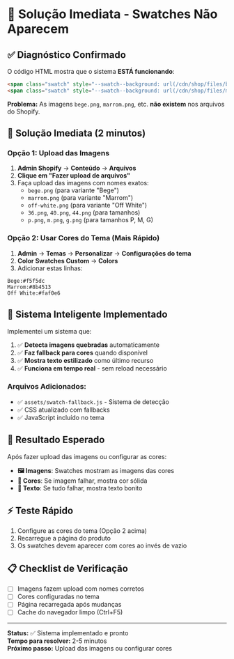 # 🚨 Solução Imediata - Swatches Não Aparecem

## ✅ **Diagnóstico Confirmado**

O código HTML mostra que o sistema **ESTÁ funcionando**:

```html
<span class="swatch" style="--swatch--background: url(/cdn/shop/files/bege.png?1221);"></span>
<span class="swatch" style="--swatch--background: url(/cdn/shop/files/marrom.png?1221);"></span>
```

**Problema:** As imagens `bege.png`, `marrom.png`, etc. **não existem** nos arquivos do Shopify.

## 🔧 **Solução Imediata (2 minutos)**

### **Opção 1: Upload das Imagens**

1. **Admin Shopify** → **Conteúdo** → **Arquivos**
2. **Clique em "Fazer upload de arquivos"**
3. Faça upload das imagens com nomes exatos:
   - `bege.png` (para variante "Bege")
   - `marrom.png` (para variante "Marrom")  
   - `off-white.png` (para variante "Off White")
   - `36.png`, `40.png`, `44.png` (para tamanhos)
   - `p.png`, `m.png`, `g.png` (para tamanhos P, M, G)

### **Opção 2: Usar Cores do Tema (Mais Rápido)**

1. **Admin** → **Temas** → **Personalizar** → **Configurações do tema**
2. **Color Swatches Custom** → **Colors**
3. Adicionar estas linhas:

```
Bege:#f5f5dc
Marrom:#8b4513
Off White:#faf0e6
```

## 🚀 **Sistema Inteligente Implementado**

Implementei um sistema que:

1. ✅ **Detecta imagens quebradas** automaticamente
2. ✅ **Faz fallback para cores** quando disponível
3. ✅ **Mostra texto estilizado** como último recurso
4. ✅ **Funciona em tempo real** - sem reload necessário

### **Arquivos Adicionados:**
- ✅ `assets/swatch-fallback.js` - Sistema de detecção
- ✅ CSS atualizado com fallbacks
- ✅ JavaScript incluído no tema

## 🎯 **Resultado Esperado**

Após fazer upload das imagens ou configurar as cores:

- **🖼️ Imagens**: Swatches mostram as imagens das cores
- **🎨 Cores**: Se imagem falhar, mostra cor sólida  
- **📝 Texto**: Se tudo falhar, mostra texto bonito

## ⚡ **Teste Rápido**

1. Configure as cores do tema (Opção 2 acima)
2. Recarregue a página do produto
3. Os swatches devem aparecer com cores ao invés de vazio

## 📋 **Checklist de Verificação**

- [ ] Imagens fazem upload com nomes corretos
- [ ] Cores configuradas no tema
- [ ] Página recarregada após mudanças
- [ ] Cache do navegador limpo (Ctrl+F5)

---

**Status:** ✅ Sistema implementado e pronto  
**Tempo para resolver:** 2-5 minutos  
**Próximo passo:** Upload das imagens ou configurar cores

